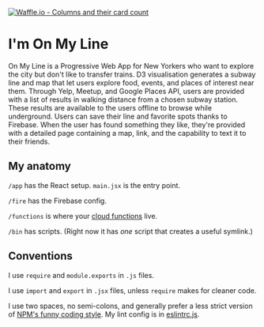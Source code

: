 [![Waffle.io - Columns and their card count](https://badge.waffle.io/on-my-line/on-my-line-app.png?columns=all)](https://waffle.io/on-my-line/on-my-line-app?utm_source=badge)

# I'm On My Line

On My Line is a Progressive Web App for New Yorkers who want to explore the city but don't like to transfer trains. D3 visualisation generates a subway line and map  that let users explore food, events, and places of interest near them. Through Yelp, Meetup, and Google Places API, users are provided with a list of results in walking distance from a chosen subway station. These results are available to the users offline to browse while underground. Users can save their line and favorite spots thanks to Firebase. When the user has found something they like, they're provided with a detailed page containing a map, link, and the capability to text it to their friends.

## My anatomy

`/app` has the React setup. `main.jsx` is the entry point.

`/fire` has the Firebase config.

`/functions` is where your [cloud functions](https://firebase.google.com/preview/functions/write-firebase-functions) live.


`/bin` has scripts. (Right now it has *one* script that creates a useful symlink.)

## Conventions

I use `require` and `module.exports` in `.js` files.

I use `import` and `export` in `.jsx` files, unless `require` makes for cleaner code.

I use two spaces, no semi-colons, and generally prefer a less strict version of
[NPM's funny coding style](https://docs.npmjs.com/misc/coding-style). My lint config is
in [eslintrc.js](eslintrc.js).
